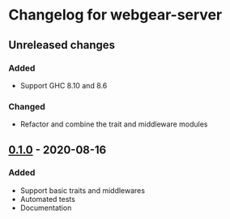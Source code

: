# Changelog for webgear-server

## Unreleased changes

### Added
- Support GHC 8.10 and 8.6

### Changed
- Refactor and combine the trait and middleware modules

## [0.1.0] - 2020-08-16

### Added
- Support basic traits and middlewares
- Automated tests
- Documentation

[0.1.0]: https://github.com/rkaippully/webgear/compare/0.0.0...0.1.0
[Unreleased]: https://github.com/rkaippully/webgear/compare/0.1.0...HEAD
